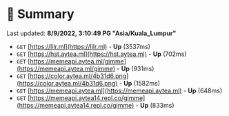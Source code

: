 # 📖 Summary
Last updated: **8/9/2022, 3:10:49 PG "Asia/Kuala_Lumpur"**

- `GET` [https://lilr.ml](https://lilr.ml) - **Up** (3537ms)
- `GET` [https://hst.aytea.ml](https://hst.aytea.ml) - **Up** (702ms)
- `GET` [https://memeapi.aytea.ml/gimme](https://memeapi.aytea.ml/gimme) - **Up** (931ms)
- `GET` [https://color.aytea.ml/4b31d6.png](https://color.aytea.ml/4b31d6.png) - **Up** (1582ms)
- `GET` [https://memeapi.aytea.ml](https://memeapi.aytea.ml) - **Up** (648ms)
- `GET` [https://memeapi.aytea14.repl.co/gimme](https://memeapi.aytea14.repl.co/gimme) - **Up** (833ms)
